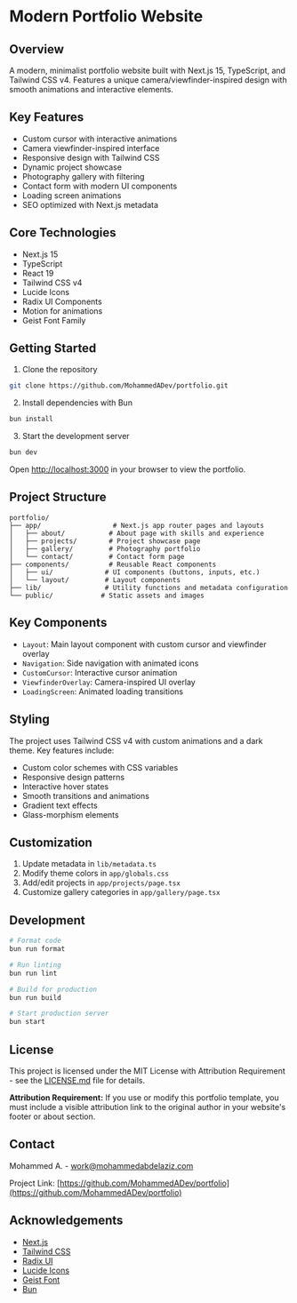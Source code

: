 # Modern Portfolio Website

## Overview

A modern, minimalist portfolio website built with Next.js 15, TypeScript, and Tailwind CSS v4. Features a unique camera/viewfinder-inspired design with smooth animations and interactive elements.

## Key Features

- Custom cursor with interactive animations
- Camera viewfinder-inspired interface
- Responsive design with Tailwind CSS
- Dynamic project showcase
- Photography gallery with filtering
- Contact form with modern UI components
- Loading screen animations
- SEO optimized with Next.js metadata

## Core Technologies

- Next.js 15
- TypeScript
- React 19
- Tailwind CSS v4
- Lucide Icons
- Radix UI Components
- Motion for animations
- Geist Font Family

## Getting Started

1. Clone the repository

```bash
git clone https://github.com/MohammedADev/portfolio.git
```

2. Install dependencies with Bun

```bash
bun install
```

3. Start the development server

```bash
bun dev
```

Open [http://localhost:3000](http://localhost:3000) in your browser to view the portfolio.

## Project Structure

```
portfolio/
├── app/                  # Next.js app router pages and layouts
│   ├── about/           # About page with skills and experience
│   ├── projects/        # Project showcase page
│   ├── gallery/         # Photography portfolio
│   └── contact/         # Contact form page
├── components/          # Reusable React components
│   ├── ui/             # UI components (buttons, inputs, etc.)
│   └── layout/         # Layout components
├── lib/                # Utility functions and metadata configuration
└── public/            # Static assets and images
```

## Key Components

- `Layout`: Main layout component with custom cursor and viewfinder overlay
- `Navigation`: Side navigation with animated icons
- `CustomCursor`: Interactive cursor animation
- `ViewfinderOverlay`: Camera-inspired UI overlay
- `LoadingScreen`: Animated loading transitions

## Styling

The project uses Tailwind CSS v4 with custom animations and a dark theme. Key features include:

- Custom color schemes with CSS variables
- Responsive design patterns
- Interactive hover states
- Smooth transitions and animations
- Gradient text effects
- Glass-morphism elements

## Customization

1. Update metadata in `lib/metadata.ts`
2. Modify theme colors in `app/globals.css`
3. Add/edit projects in `app/projects/page.tsx`
4. Customize gallery categories in `app/gallery/page.tsx`

## Development

```bash
# Format code
bun run format

# Run linting
bun run lint

# Build for production
bun run build

# Start production server
bun start
```

## License

This project is licensed under the MIT License with Attribution Requirement - see the [LICENSE.md](LICENSE.md) file for details.

**Attribution Requirement:** If you use or modify this portfolio template, you must include a visible attribution link to the original author in your website's footer or about section.

## Contact

Mohammed A. - work@mohammedabdelaziz.com

Project Link: [https://github.com/MohammedADev/portfolio](https://github.com/MohammedADev/portfolio)

## Acknowledgements

- [Next.js](https://nextjs.org/)
- [Tailwind CSS](https://tailwindcss.com/)
- [Radix UI](https://www.radix-ui.com/)
- [Lucide Icons](https://lucide.dev/)
- [Geist Font](https://vercel.com/font)
- [Bun](https://bun.sh/)
